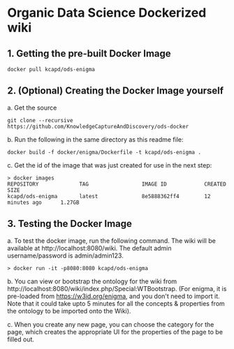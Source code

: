 # Organic Data Science Dockerized wiki

## 1. Getting the pre-built Docker Image
    
    docker pull kcapd/ods-enigma

## 2. (Optional) Creating the Docker Image yourself

a. Get the source

    git clone --recursive https://github.com/KnowledgeCaptureAndDiscovery/ods-docker

b. Run the following in the same directory as this readme file:
    
    docker build -f docker/enigma/Dockerfile -t kcapd/ods-enigma .

c. Get the id of the image that was just created for use in the next step:

    > docker images
    REPOSITORY             TAG                 IMAGE ID            CREATED             SIZE
    kcapd/ods-enigma       latest              8e5888362ff4        12 minutes ago      1.27GB

    
## 3. Testing the Docker Image  

a. To test the docker image, run the following command. The wiki will be available at http://localhost:8080/wiki. The default admin username/password is admin/admin123.

    > docker run -it -p8080:8080 kcapd/ods-enigma

b. You can view or bootstrap the ontology for the wiki from http://localhost:8080/wiki/index.php/Special:WTBootstrap. (For enigma, it is pre-loaded from https://w3id.org/enigma, and you don't need to import it. Note that it could take upto 5 minutes for all the concepts & properties from the ontology to be imported onto the Wiki). 

c. When you create any new page, you can choose the category for the page, which creates the appropriate UI for the properties of the page to be filled out.
